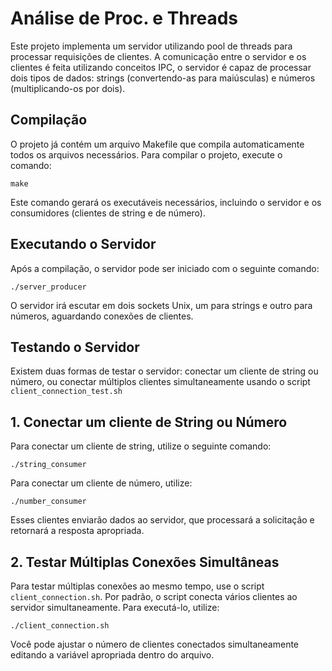# Análise de Proc. e Threads

Este projeto implementa um servidor utilizando pool de threads para processar requisições de clientes. A comunicação entre o servidor e os clientes é feita utilizando conceitos IPC, o servidor é capaz de processar dois tipos de dados: strings (convertendo-as para maiúsculas) e números (multiplicando-os por dois).

## Compilação

O projeto já contém um arquivo Makefile que compila automaticamente todos os arquivos necessários. Para compilar o projeto, execute o comando:

```make```

Este comando gerará os executáveis necessários, incluindo o servidor e os consumidores (clientes de string e de número).

## Executando o Servidor

Após a compilação, o servidor pode ser iniciado com o seguinte comando:

```./server_producer```

O servidor irá escutar em dois sockets Unix, um para strings e outro para números, aguardando conexões de clientes.

## Testando o Servidor

Existem duas formas de testar o servidor: conectar um cliente de string ou número, ou conectar múltiplos clientes simultaneamente usando o script ```client_connection_test.sh```

## 1. Conectar um cliente de String ou Número
Para conectar um cliente de string, utilize o seguinte comando:

```./string_consumer```

Para conectar um cliente de número, utilize:

```./number_consumer```

Esses clientes enviarão dados ao servidor, que processará a solicitação e retornará a resposta apropriada.

## 2. Testar Múltiplas Conexões Simultâneas

Para testar múltiplas conexões ao mesmo tempo, use o script ```client_connection.sh```. Por padrão, o script conecta vários clientes ao servidor simultaneamente. Para executá-lo, utilize:

```./client_connection.sh```

Você pode ajustar o número de clientes conectados simultaneamente editando a variável apropriada dentro do arquivo.
